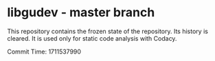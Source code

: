 # libgudev - master branch

This repository contains the frozen state of the repository.
Its history is cleared. It is used only for static code
analysis with Codacy.

Commit Time: 1711537990